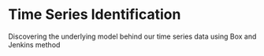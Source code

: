 # Time Series Identification
Discovering the underlying model behind our time series data using Box and Jenkins method
